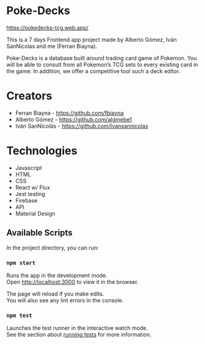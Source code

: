 # Poke-Decks
https://pokedecks-tcg.web.app/

This is a 7 days Frontend app project made by Alberto Gómez, Iván SanNicolas and me (Ferran Biayna).

Poke-Decks is a database built around trading card game of Pokemon. You will be able to consult from all Pokemon’s TCG sets to every existing card in the game. In addition, we offer a competitive tool such a deck editor. 

# Creators
- Ferran Biayna - https://github.com/fbiayna
- Alberto Gómez - https://github.com/algmebe1
- Iván SanNicolás - https://github.com/Ivansannicolas

# Technologies

- Javascript
- HTML
- CSS
- React w/ Flux
- Jest testing
- Firebase
- API
- Material Design

## Available Scripts

In the project directory, you can run:

### `npm start`

Runs the app in the development mode.\
Open [http://localhost:3000](http://localhost:3000) to view it in the browser.

The page will reload if you make edits.\
You will also see any lint errors in the console.

### `npm test`

Launches the test runner in the interactive watch mode.\
See the section about [running tests](https://facebook.github.io/create-react-app/docs/running-tests) for more information.
